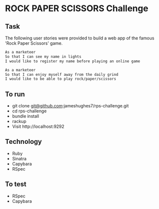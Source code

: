 # ROCK PAPER SCISSORS Challenge

Task
----
The following user stories were provided to build a web app of the famous 'Rock Paper Scissors' game.

```sh
As a marketeer
So that I can see my name in lights
I would like to register my name before playing an online game

As a marketeer
So that I can enjoy myself away from the daily grind
I would like to be able to play rock/paper/scissors
```

## To run
- git clone git@github.com:jameshughes7/rps-challenge.git
- cd rps-challenge
- bundle install
- rackup
- Visit http://localhost:9292

## Technology
- Ruby
- Sinatra
- Capybara
- RSpec

## To test
- RSpec
- Capybara
